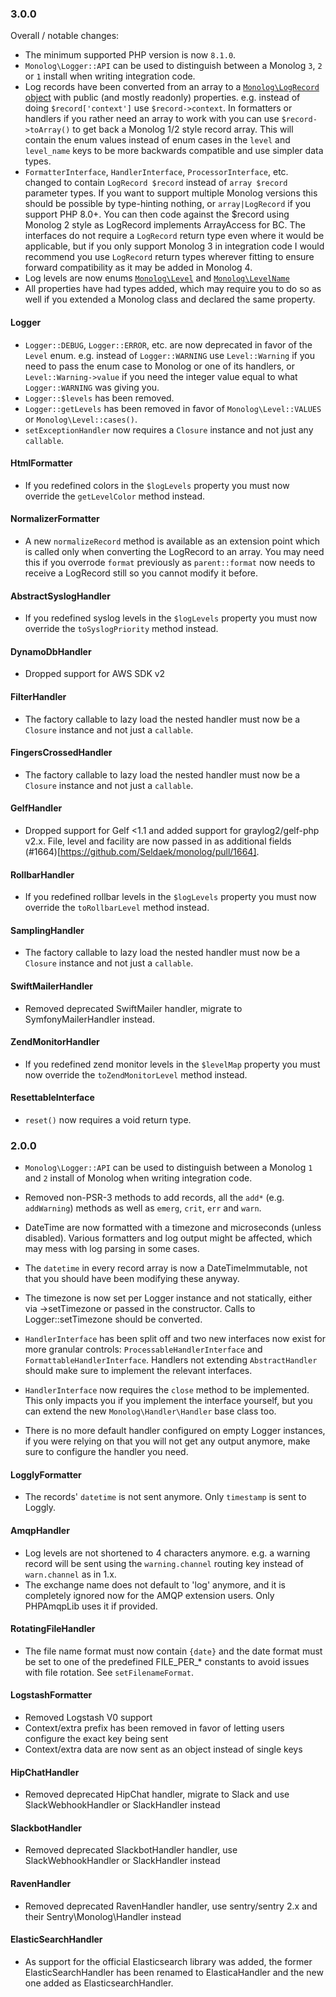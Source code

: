 ### 3.0.0

Overall / notable changes:

- The minimum supported PHP version is now `8.1.0`.
- `Monolog\Logger::API` can be used to distinguish between a Monolog `3`, `2` or `1`
  install when writing integration code.
- Log records have been converted from an array to a [`Monolog\LogRecord` object](src/Monolog/LogRecord.php)
  with public (and mostly readonly) properties. e.g. instead of doing
  `$record['context']` use `$record->context`.
  In formatters or handlers if you rather need an array to work with you can use `$record->toArray()`
  to get back a Monolog 1/2 style record array. This will contain the enum values instead of enum cases
  in the `level` and `level_name` keys to be more backwards compatible and use simpler data types.
- `FormatterInterface`, `HandlerInterface`, `ProcessorInterface`, etc. changed to contain `LogRecord $record`
  instead of `array $record` parameter types. If you want to support multiple Monolog versions this should
  be possible by type-hinting nothing, or `array|LogRecord` if you support PHP 8.0+. You can then code
  against the $record using Monolog 2 style as LogRecord implements ArrayAccess for BC.
  The interfaces do not require a `LogRecord` return type even where it would be applicable, but if you only
  support Monolog 3 in integration code I would recommend you use `LogRecord` return types wherever fitting
  to ensure forward compatibility as it may be added in Monolog 4.
- Log levels are now enums [`Monolog\Level`](src/Monolog/Level.php) and [`Monolog\LevelName`](src/Monolog/LevelName.php)
- All properties have had types added, which may require you to do so as well if you extended
  a Monolog class and declared the same property.

#### Logger

- `Logger::DEBUG`, `Logger::ERROR`, etc. are now deprecated in favor of the `Level` enum.
  e.g. instead of `Logger::WARNING` use `Level::Warning` if you need to pass the enum case
  to Monolog or one of its handlers, or `Level::Warning->value` if you need the integer
  value equal to what `Logger::WARNING` was giving you.
- `Logger::$levels` has been removed.
- `Logger::getLevels` has been removed in favor of `Monolog\Level::VALUES` or `Monolog\Level::cases()`.
- `setExceptionHandler` now requires a `Closure` instance and not just any `callable`.

#### HtmlFormatter

- If you redefined colors in the `$logLevels` property you must now override the
  `getLevelColor` method instead.

#### NormalizerFormatter

- A new `normalizeRecord` method is available as an extension point which is called
  only when converting the LogRecord to an array. You may need this if you overrode
  `format` previously as `parent::format` now needs to receive a LogRecord still
  so you cannot modify it before.

#### AbstractSyslogHandler

- If you redefined syslog levels in the `$logLevels` property you must now override the
  `toSyslogPriority` method instead.

#### DynamoDbHandler

- Dropped support for AWS SDK v2

#### FilterHandler

- The factory callable to lazy load the nested handler must now be a `Closure` instance
  and not just a `callable`.

#### FingersCrossedHandler

- The factory callable to lazy load the nested handler must now be a `Closure` instance
  and not just a `callable`.

#### GelfHandler

- Dropped support for Gelf <1.1 and added support for graylog2/gelf-php v2.x. File, level
  and facility are now passed in as additional fields (#1664)[https://github.com/Seldaek/monolog/pull/1664].

#### RollbarHandler

- If you redefined rollbar levels in the `$logLevels` property you must now override the
  `toRollbarLevel` method instead.

#### SamplingHandler

- The factory callable to lazy load the nested handler must now be a `Closure` instance
  and not just a `callable`.

#### SwiftMailerHandler

- Removed deprecated SwiftMailer handler, migrate to SymfonyMailerHandler instead.

#### ZendMonitorHandler

- If you redefined zend monitor levels in the `$levelMap` property you must now override the
  `toZendMonitorLevel` method instead.

#### ResettableInterface

- `reset()` now requires a void return type.

### 2.0.0

- `Monolog\Logger::API` can be used to distinguish between a Monolog `1` and `2`
  install of Monolog when writing integration code.

- Removed non-PSR-3 methods to add records, all the `add*` (e.g. `addWarning`)
  methods as well as `emerg`, `crit`, `err` and `warn`.

- DateTime are now formatted with a timezone and microseconds (unless disabled).
  Various formatters and log output might be affected, which may mess with log parsing
  in some cases.

- The `datetime` in every record array is now a DateTimeImmutable, not that you
  should have been modifying these anyway.

- The timezone is now set per Logger instance and not statically, either
  via ->setTimezone or passed in the constructor. Calls to Logger::setTimezone
  should be converted.

- `HandlerInterface` has been split off and two new interfaces now exist for
  more granular controls: `ProcessableHandlerInterface` and
  `FormattableHandlerInterface`. Handlers not extending `AbstractHandler`
  should make sure to implement the relevant interfaces.

- `HandlerInterface` now requires the `close` method to be implemented. This
  only impacts you if you implement the interface yourself, but you can extend
  the new `Monolog\Handler\Handler` base class too.

- There is no more default handler configured on empty Logger instances, if
  you were relying on that you will not get any output anymore, make sure to
  configure the handler you need.

#### LogglyFormatter

- The records' `datetime` is not sent anymore. Only `timestamp` is sent to Loggly.

#### AmqpHandler

- Log levels are not shortened to 4 characters anymore. e.g. a warning record
  will be sent using the `warning.channel` routing key instead of `warn.channel`
  as in 1.x.
- The exchange name does not default to 'log' anymore, and it is completely ignored
  now for the AMQP extension users. Only PHPAmqpLib uses it if provided.

#### RotatingFileHandler

- The file name format must now contain `{date}` and the date format must be set
  to one of the predefined FILE_PER_* constants to avoid issues with file rotation.
  See `setFilenameFormat`.

#### LogstashFormatter

- Removed Logstash V0 support
- Context/extra prefix has been removed in favor of letting users configure the exact key being sent
- Context/extra data are now sent as an object instead of single keys

#### HipChatHandler

- Removed deprecated HipChat handler, migrate to Slack and use SlackWebhookHandler or SlackHandler instead

#### SlackbotHandler

- Removed deprecated SlackbotHandler handler, use SlackWebhookHandler or SlackHandler instead

#### RavenHandler

- Removed deprecated RavenHandler handler, use sentry/sentry 2.x and their Sentry\Monolog\Handler instead

#### ElasticSearchHandler

- As support for the official Elasticsearch library was added, the former ElasticSearchHandler has been
  renamed to ElasticaHandler and the new one added as ElasticsearchHandler.
